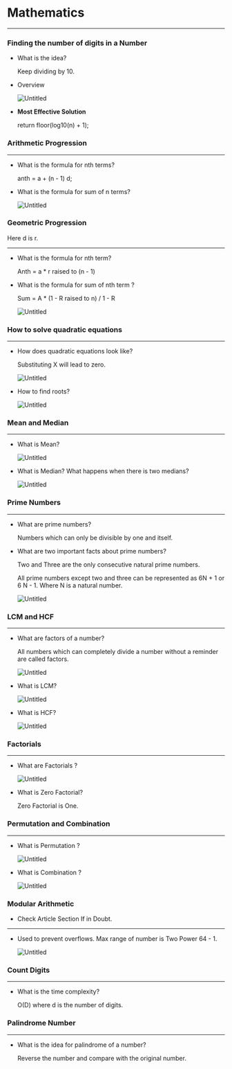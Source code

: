 # Mathematics

---

### Finding the number of digits in a Number

- What is the idea?
    
    Keep dividing by 10. 
    
- Overview
    
    ![Untitled](Mathematics%20174d2e49a3824cb7a9bae7665cf1d65a/Untitled.png)
    
- **Most Effective Solution**
    
    return floor(log10(n) + 1);
    

### Arithmetic Progression

---

- What is the formula for nth terms?
    
    anth = a + (n - 1) d;
    
- What is the formula for sum of n terms?
    
    ![Untitled](Mathematics%20174d2e49a3824cb7a9bae7665cf1d65a/Untitled%201.png)
    

### Geometric Progression

Here d is r. 

---

- What is the formula for nth term?
    
    Anth = a  * r raised to (n - 1)
    
- What is the formula for sum of nth term ?
    
    Sum = A * (1 - R raised to n) / 1 - R
    
    ![Untitled](Mathematics%20174d2e49a3824cb7a9bae7665cf1d65a/Untitled%202.png)
    

### How to solve quadratic equations

---

- How does quadratic equations look like?
    
    Substituting X will lead to zero.
    
    ![Untitled](Mathematics%20174d2e49a3824cb7a9bae7665cf1d65a/Untitled%203.png)
    
- How to find roots?
    
    ![Untitled](Mathematics%20174d2e49a3824cb7a9bae7665cf1d65a/Untitled%204.png)
    

### Mean and Median

---

- What is Mean?
    
    ![Untitled](Mathematics%20174d2e49a3824cb7a9bae7665cf1d65a/Untitled%205.png)
    
- What is Median? What happens when there is two medians?
    
    ![Untitled](Mathematics%20174d2e49a3824cb7a9bae7665cf1d65a/Untitled%206.png)
    

### Prime Numbers

---

- What are prime numbers?
    
    Numbers which can only be divisible by one and itself.
    
- What are two important facts about prime numbers?
    
    Two and Three are the only consecutive natural prime numbers. 
    
    All prime numbers except two and three can be represented as 6N + 1 or 6 N - 1. Where N is a natural number.
    
    ![Untitled](Mathematics%20174d2e49a3824cb7a9bae7665cf1d65a/Untitled%207.png)
    

### LCM and HCF

---

- What are factors of a number?
    
    All numbers which can completely divide a number without a reminder are called factors.
    
    ![Untitled](Mathematics%20174d2e49a3824cb7a9bae7665cf1d65a/Untitled%208.png)
    
- What is LCM?
    
    ![Untitled](Mathematics%20174d2e49a3824cb7a9bae7665cf1d65a/Untitled%209.png)
    
- What is HCF?
    
    ![Untitled](Mathematics%20174d2e49a3824cb7a9bae7665cf1d65a/Untitled%2010.png)
    

### Factorials

---

- What are Factorials ?
    
    ![Untitled](Mathematics%20174d2e49a3824cb7a9bae7665cf1d65a/Untitled%2011.png)
    
- What is Zero Factorial?
    
    Zero Factorial is One.
    

### Permutation and Combination

---

- What is Permutation ?
    
    ![Untitled](Mathematics%20174d2e49a3824cb7a9bae7665cf1d65a/Untitled%2012.png)
    
- What is Combination ?
    
    ![Untitled](Mathematics%20174d2e49a3824cb7a9bae7665cf1d65a/Untitled%2013.png)
    

### Modular Arithmetic

- Check Article Section If in Doubt.

---

- Used to prevent overflows. Max range of number is Two Power 64 - 1.
    
    ![Untitled](Mathematics%20174d2e49a3824cb7a9bae7665cf1d65a/Untitled%2014.png)
    

### Count Digits

---

- What is the time complexity?
    
    O(D) where d is the number of digits.
    

### Palindrome Number

---

- What is the idea for palindrome of a number?
    
    Reverse the number and compare with the original number.